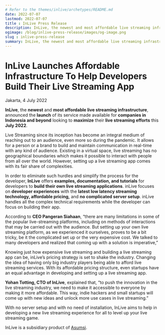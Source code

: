 ```yaml
---
# Refer to the themes/inlive/archetypes/README.md
date: 2022-07-07
lastmod: 2022-07-07
title : InLive Press Release
description: InLive, the newest and most affordable live streaming infrastructure in Indonesia launch its service this July 2022. InLive focuses on developer experiences with the latest low latency streaming technology, affordable pricing, and no complicated server setup.
ogimage: /blog/inlive-press-release/images/og-image.png
slug : inlive-press-release
summary: InLive, the newest and most affordable live streaming infrastructure, announced the launch of its service made available for companies in Indonesia and beyond looking to maximize their live streaming efforts this July 2022.
---
```


# InLive Launches Affordable Infrastructure To Help Developers Build Their Live Streaming App

Jakarta, 4 July 2022

**InLive**, the **newest** and **most affordable live streaming infrastructure**, announced the **launch** of its service made available for **companies in Indonesia and beyond** looking to **maximize** their **live streaming efforts** this **July 2022**.

Live Streaming since its inception has become an integral medium of reaching out to an audience, even more so during the pandemic. It allows for a person or a brand to build and maintain communication in real-time with any kind of audience. Existing in a virtual space, live streaming has no geographical boundaries which makes it possible to interact with people from all over the world. However, setting up a live streaming app comes with its fair share of complexities.

In order to eliminate such hurdles and simplify the process for the developer, **InLive** offers **examples, documentation, and tutorials** for developers to **build their own live streaming applications**. inLive focuses on **developer experiences** with the **latest low latency streaming technology, affordable pricing,** and **no complicated server setup**. inLive handles all the complex technical requirements while the developer can focus on building their app.

According to **CEO Pangeran Siahaan**, “there are many limitations in some of the popular live-streaming platforms, including on methods of interactions that may be carried out with the audience. But setting up your own live streaming platform, as we experienced it ourselves, proves to be a bit tricky, be it the complicated set up or the very expensive cost. We talked to many developers and realized that coming up with a solution is imperative,”

Knowing just how expensive live streaming and building a live streaming app can be, inLive’s pricing strategy is set to shake the industry. Changing the idea of having only big industry players being able to afford live streaming services. With its affordable pricing structure, even startups have an equal advantage in developing and setting up a live streaming app.

**Yohan Totting, CTO of InLive**, explained that, “to push the innovation in the live streaming industry, we need to make it accessible to everyone by making it more affordable. This way, indie hackers and small startups will come up with new ideas and unlock more use cases in live streaming.”

With no server setup and with no need of installation, InLive aims to help in developing a new live streaming experience for all to level up your live streaming game.

InLive is a subsidiary product of [Asumsi](http://asumsi.co).
